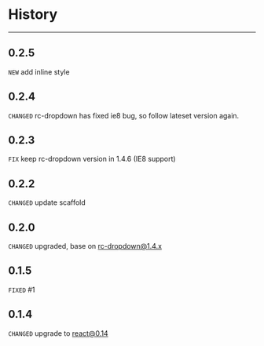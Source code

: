 History
=======

---

0.2.5
-----
`NEW` add inline style

0.2.4
-----
`CHANGED` rc-dropdown has fixed ie8 bug, so follow lateset version again.

0.2.3
-----
`FIX` keep rc-dropdown version in 1.4.6 (IE8 support) 

0.2.2
-----

`CHANGED` update scaffold

0.2.0
-----

`CHANGED` upgraded, base on rc-dropdown@1.4.x

0.1.5
-----

`FIXED` #1

0.1.4
-----

`CHANGED` upgrade to react@0.14
